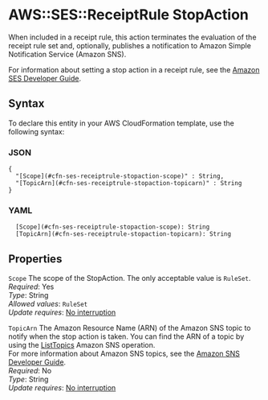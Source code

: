 # AWS::SES::ReceiptRule StopAction<a name="aws-properties-ses-receiptrule-stopaction"></a>

When included in a receipt rule, this action terminates the evaluation of the receipt rule set and, optionally, publishes a notification to Amazon Simple Notification Service \(Amazon SNS\)\.

For information about setting a stop action in a receipt rule, see the [Amazon SES Developer Guide](https://docs.aws.amazon.com/ses/latest/DeveloperGuide/receiving-email-action-stop.html)\.

## Syntax<a name="aws-properties-ses-receiptrule-stopaction-syntax"></a>

To declare this entity in your AWS CloudFormation template, use the following syntax:

### JSON<a name="aws-properties-ses-receiptrule-stopaction-syntax.json"></a>

```
{
  "[Scope](#cfn-ses-receiptrule-stopaction-scope)" : String,
  "[TopicArn](#cfn-ses-receiptrule-stopaction-topicarn)" : String
}
```

### YAML<a name="aws-properties-ses-receiptrule-stopaction-syntax.yaml"></a>

```
  [Scope](#cfn-ses-receiptrule-stopaction-scope): String
  [TopicArn](#cfn-ses-receiptrule-stopaction-topicarn): String
```

## Properties<a name="aws-properties-ses-receiptrule-stopaction-properties"></a>

`Scope`  <a name="cfn-ses-receiptrule-stopaction-scope"></a>
The scope of the StopAction\. The only acceptable value is `RuleSet`\.  
*Required*: Yes  
*Type*: String  
*Allowed values*: `RuleSet`  
*Update requires*: [No interruption](https://docs.aws.amazon.com/AWSCloudFormation/latest/UserGuide/using-cfn-updating-stacks-update-behaviors.html#update-no-interrupt)

`TopicArn`  <a name="cfn-ses-receiptrule-stopaction-topicarn"></a>
The Amazon Resource Name \(ARN\) of the Amazon SNS topic to notify when the stop action is taken\. You can find the ARN of a topic by using the [ListTopics](https://docs.aws.amazon.com/sns/latest/api/API_ListTopics.html) Amazon SNS operation\.  
For more information about Amazon SNS topics, see the [Amazon SNS Developer Guide](https://docs.aws.amazon.com/sns/latest/dg/CreateTopic.html)\.  
*Required*: No  
*Type*: String  
*Update requires*: [No interruption](https://docs.aws.amazon.com/AWSCloudFormation/latest/UserGuide/using-cfn-updating-stacks-update-behaviors.html#update-no-interrupt)